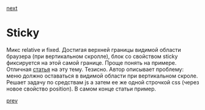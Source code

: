 <a href="09.md">next</a>

<h1>Sticky</h1>

<div>
Микс relative и fixed.
Достигая верхней границы видимой области браузера (при вертикальном скролле), блок со свойством sticky фиксируется на этой самой границе.
Проще понять на примере. Отличная <a href="https://www.sitepoint.com/css-position-sticky-introduction-polyfills/">статья</a> на эту тему.
Тезисно. Автор описывает проблему: меню должно оставаться в видимой области при вертикальном скроле.
Решает задачу по средствам js а затем ее же одной строчкой css (через новое свойство position). В самом конце статьи пример.
</div>

<a href="07.md">prev</a>